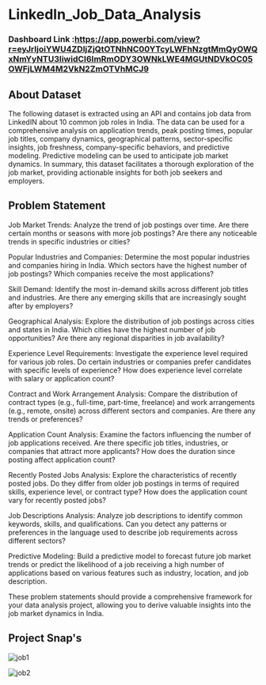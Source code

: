 
# Linkedln_Job_Data_Analysis
 ### Dashboard Link :https://app.powerbi.com/view?r=eyJrIjoiYWU4ZDljZjQtOTNhNC00YTcyLWFhNzgtMmQyOWQxNmYyNTU3IiwidCI6ImRmODY3OWNkLWE4MGUtNDVkOC05OWFjLWM4M2VkN2ZmOTVhMCJ9

## About Dataset

The following dataset is extracted using an API and contains job data from LinkedIN about 10 common job roles in India.
The data can be used for a comprehensive analysis on application trends, peak posting times, popular job titles, company dynamics, geographical patterns, sector-specific insights, job freshness, company-specific behaviors, and predictive modeling. Predictive modeling can be used to anticipate job market dynamics. In summary, this dataset facilitates a thorough exploration of the job market, providing actionable insights for both job seekers and employers.

## Problem Statement
Job Market Trends: Analyze the trend of job postings over time. Are there certain months or seasons with more job postings? Are there any noticeable trends in specific industries or cities?

Popular Industries and Companies: Determine the most popular industries and companies hiring in India. Which sectors have the highest number of job postings? Which companies receive the most applications?

Skill Demand: Identify the most in-demand skills across different job titles and industries. Are there any emerging skills that are increasingly sought after by employers?

Geographical Analysis: Explore the distribution of job postings across cities and states in India. Which cities have the highest number of job opportunities? Are there any regional disparities in job availability?

Experience Level Requirements: Investigate the experience level required for various job roles. Do certain industries or companies prefer candidates with specific levels of experience? How does experience level correlate with salary or application count?

Contract and Work Arrangement Analysis: Compare the distribution of contract types (e.g., full-time, part-time, freelance) and work arrangements (e.g., remote, onsite) across different sectors and companies. Are there any trends or preferences?

Application Count Analysis: Examine the factors influencing the number of job applications received. Are there specific job titles, industries, or companies that attract more applicants? How does the duration since posting affect application count?

Recently Posted Jobs Analysis: Explore the characteristics of recently posted jobs. Do they differ from older job postings in terms of required skills, experience level, or contract type? How does the application count vary for recently posted jobs?

Job Descriptions Analysis: Analyze job descriptions to identify common keywords, skills, and qualifications. Can you detect any patterns or preferences in the language used to describe job requirements across different sectors?

Predictive Modeling: Build a predictive model to forecast future job market trends or predict the likelihood of a job receiving a high number of applications based on various features such as industry, location, and job description.

These problem statements should provide a comprehensive framework for your data analysis project, allowing you to derive valuable insights into the job market dynamics in India.

## Project Snap's
![job1](https://github.com/ranithakare/Linkedln_Job_Data_Analysis/assets/169578266/6c17d769-a6b6-450e-a792-5adfd9fe3415)

![job2](https://github.com/ranithakare/Linkedln_Job_Data_Analysis/assets/169578266/6482e97b-352f-4f6a-9fc8-19f5dbb3fef3)

